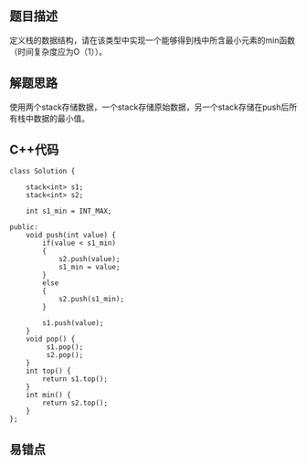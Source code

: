 ## 题目描述

定义栈的数据结构，请在该类型中实现一个能够得到栈中所含最小元素的min函数（时间复杂度应为O（1））。

## 解题思路

使用两个stack存储数据，一个stack存储原始数据，另一个stack存储在push后所有栈中数据的最小值。

## C++代码
```
class Solution {

    stack<int> s1;
    stack<int> s2;

    int s1_min = INT_MAX;

public:
    void push(int value) {
        if(value < s1_min)
        {
            s2.push(value);
            s1_min = value;
        }
        else
        {
            s2.push(s1_min);
        }

        s1.push(value);
    }
    void pop() {
         s1.pop();
         s2.pop();
    }
    int top() {
        return s1.top(); 
    }
    int min() {
        return s2.top(); 
    }
};
```

## 易错点

